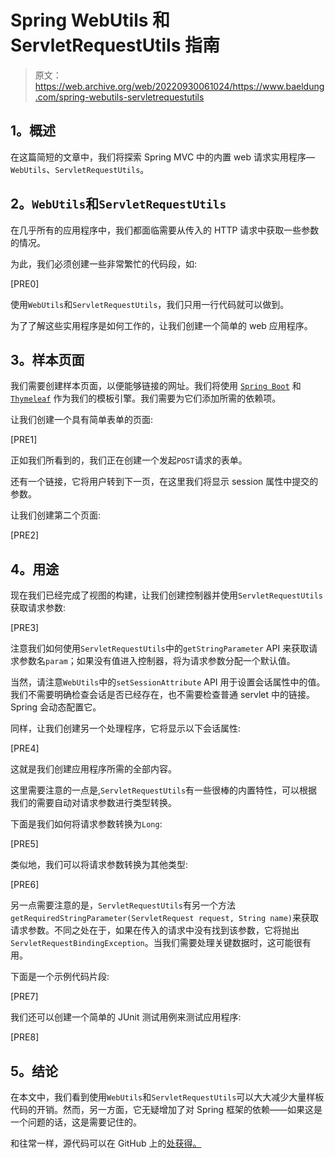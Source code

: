 # Spring WebUtils 和 ServletRequestUtils 指南

> 原文：<https://web.archive.org/web/20220930061024/https://www.baeldung.com/spring-webutils-servletrequestutils>

## **1。概述**

在这篇简短的文章中，我们将探索 Spring MVC 中的内置 web 请求实用程序—`WebUtils`、`ServletRequestUtils`。

## **2。`WebUtils`和`ServletRequestUtils`**

在几乎所有的应用程序中，我们都面临需要从传入的 HTTP 请求中获取一些参数的情况。

为此，我们必须创建一些非常繁忙的代码段，如:

[PRE0]

使用`WebUtils`和`ServletRequestUtils`，我们只用一行代码就可以做到。

为了了解这些实用程序是如何工作的，让我们创建一个简单的 web 应用程序。

## **3。样本页面**

我们需要创建样本页面，以便能够链接的网址。我们将使用 [`Spring Boot`](https://web.archive.org/web/20220815030956/https://search.maven.org/classic/#search%7Cga%7C1%7Ca%3A%22spring-boot%22) 和 [`Thymeleaf`](https://web.archive.org/web/20220815030956/https://search.maven.org/classic/#search%7Cga%7C1%7Ca%3A%22thymeleaf%22) 作为我们的模板引擎。我们需要为它们添加所需的依赖项。

让我们创建一个具有简单表单的页面:

[PRE1]

正如我们所看到的，我们正在创建一个发起`POST`请求的表单。

还有一个链接，它将用户转到下一页，在这里我们将显示 session 属性中提交的参数。

让我们创建第二个页面:

[PRE2]

## **4。用途**

现在我们已经完成了视图的构建，让我们创建控制器并使用`ServletRequestUtils`获取请求参数:

[PRE3]

注意我们如何使用`ServletRequestUtils`中的`getStringParameter` API 来获取请求参数名`param`；如果没有值进入控制器，将为请求参数分配一个默认值。

当然，请注意`WebUtils`中的`setSessionAttribute` API 用于设置会话属性中的值。我们不需要明确检查会话是否已经存在，也不需要检查普通 servlet 中的链接。Spring 会动态配置它。

同样，让我们创建另一个处理程序，它将显示以下会话属性:

[PRE4]

这就是我们创建应用程序所需的全部内容。

这里需要注意的一点是,`ServletRequestUtils`有一些很棒的内置特性，可以根据我们的需要自动对请求参数进行类型转换。

下面是我们如何将请求参数转换为`Long`:

[PRE5]

类似地，我们可以将请求参数转换为其他类型:

[PRE6]

另一点需要注意的是，`ServletRequestUtils`有另一个方法`getRequiredStringParameter(ServletRequest request, String name)`来获取请求参数。不同之处在于，如果在传入的请求中没有找到该参数，它将抛出`ServletRequestBindingException`。当我们需要处理关键数据时，这可能很有用。

下面是一个示例代码片段:

[PRE7]

我们还可以创建一个简单的 JUnit 测试用例来测试应用程序:

[PRE8]

## **5。结论**

在本文中，我们看到使用`WebUtils`和`ServletRequestUtils`可以大大减少大量样板代码的开销。然而，另一方面，它无疑增加了对 Spring 框架的依赖——如果这是一个问题的话，这是需要记住的。

和往常一样，源代码可以在 GitHub 上的[处获得。](https://web.archive.org/web/20220815030956/https://github.com/eugenp/tutorials/tree/master/spring-boot-modules/spring-boot-mvc-4)